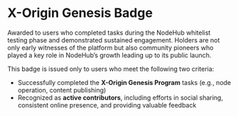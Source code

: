 # X-Origin Genesis Badge

Awarded to users who completed tasks during the NodeHub whitelist testing phase and demonstrated sustained engagement. Holders are not only early witnesses of the platform but also community pioneers who played a key role in NodeHub’s growth leading up to its public launch.

This badge is issued only to users who meet the following two criteria:

* Successfully completed the **X-Origin Genesis Program** tasks (e.g., node operation, content publishing)
* Recognized as **active contributors**, including efforts in social sharing, consistent online presence, and providing valuable feedback
